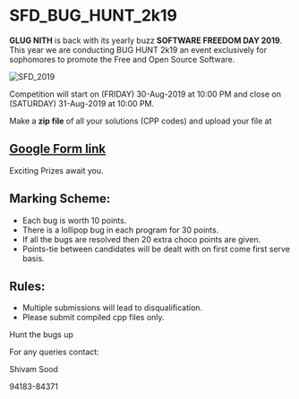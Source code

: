 # SFD_BUG_HUNT_2k19

**GLUG NITH** is back with its yearly buzz **SOFTWARE FREEDOM DAY 2019**. 
This year we are conducting BUG HUNT 2k19 an event exclusively for sophomores to promote the Free and Open Source Software.


![SFD_2019](sfd_bug_hunt_final.png)

Competition will start on (FRIDAY) 30-Aug-2019 at 10:00 PM and close on (SATURDAY) 31-Aug-2019 at 10:00 PM.

Make a **zip file** of all your solutions (CPP codes) and upload your file at
## [Google Form link](https://forms.gle/YBoGFRfuZKWQQy5z6)

Exciting Prizes await you. 

## Marking Scheme:
- Each bug is worth 10 points.
- There is a lollipop bug in each program for 30 points.
- If all the bugs are resolved then 20 extra choco points are given.
- Points-tie between candidates will be dealt with on first come first serve basis.  

## Rules:
- Multiple submissions will lead to disqualification.
-  Please submit compiled cpp files only.

 Hunt the bugs up

For any queries contact: 

Shivam Sood

94183-84371


